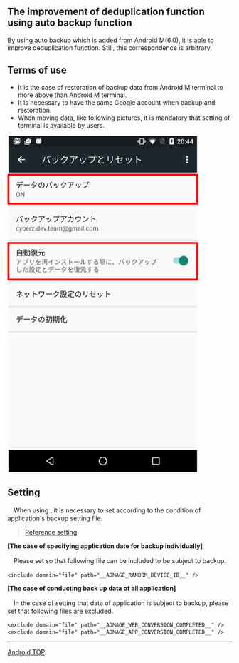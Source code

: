 ## The improvement of deduplication function using auto backup function

By using auto backup which is added from Android M(6.0), it is able to improve deduplication function. Still, this correspondence is arbitrary.

## Terms of use

* It is the case of restoration of backup data from Android M terminal to more above than Android M terminal.
* It is necessary to have the same Google account when backup and restoration.
* When moving data, like following pictures, it is mandatory that setting of terminal is available by users.

![Setting screen](./img01.png)

## Setting

　When using , it is necessary to set according to the condition of application's backup setting file.

> [Reference setting](https://developer.android.com/training/backup/autosyncapi.html)

**[The case of specifying application date for backup individually]**

　Please set so that following file can be included to be subject to backup.

```
<include domain="file" path="__ADMAGE_RANDOM_DEVICE_ID__" />
```

**[The case of conducting back up data of all application]**

　In the case of setting that data of application is subject to backup, please set that following files are excluded.

```
<exclude domain="file" path="__ADMAGE_WEB_CONVERSION_COMPLETED__" />
<exclude domain="file" path="__ADMAGE_APP_CONVERSION_COMPLETED__" />
```

---
[Android TOP](/lang/ja/doc/integration/android/README.md)

